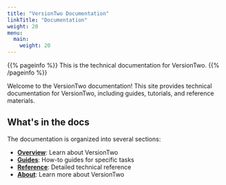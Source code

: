 ```yaml
---
title: "VersionTwo Documentation"
linkTitle: "Documentation"
weight: 20
menu:
  main:
    weight: 20
---
```


{{% pageinfo %}}
This is the technical documentation for VersionTwo.
{{% /pageinfo %}}

Welcome to the VersionTwo documentation! This site provides technical documentation for VersionTwo, including guides, tutorials, and reference materials.

## What's in the docs

The documentation is organized into several sections:

* [**Overview**](/docs/overview/): Learn about VersionTwo
* [**Guides**](/docs/guides/): How-to guides for specific tasks
* [**Reference**](/docs/reference/): Detailed technical reference
* [**About**](/about/): Learn more about VersionTwo
